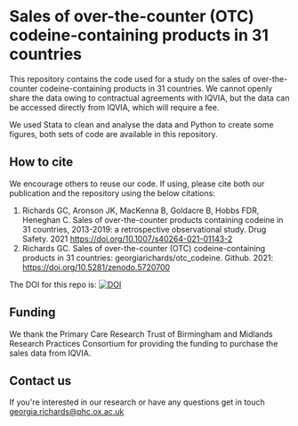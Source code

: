 # Sales of over-the-counter (OTC) codeine-containing products in 31 countries
This repository contains the code used for a study on the sales of over-the-counter codeine-containing products in 31 countries. We cannot openly share the data owing to contractual agreements with IQVIA, but the data can be accessed directly from IQVIA, which will require a fee.

We used Stata to clean and analyse the data and Python to create some figures, both sets of code are available in this repository.   

## How to cite 
We encourage others to reuse our code. If using, please cite both our publication and the repository using the below citations:
1. Richards GC, Aronson JK, MacKenna B, Goldacre B, Hobbs FDR, Heneghan C. Sales of over-the-counter products containing codeine in 31 countries, 2013-2019: a retrospective observational study. Drug Safety. 2021 https://doi.org/10.1007/s40264-021-01143-2 
2. Richards GC. Sales of over-the-counter (OTC) codeine-containing products in 31 countries: georgiarichards/otc_codeine. Github. 2021: https://doi.org/10.5281/zenodo.5720700

The DOI for this repo is: [![DOI](https://zenodo.org/badge/277988764.svg)](https://zenodo.org/badge/latestdoi/277988764) 

## Funding 
We thank the Primary Care Research Trust of Birmingham and Midlands Research Practices Consortium for providing the funding to purchase the sales data from IQVIA. 


## Contact us 
If you're interested in our research or have any questions get in touch [georgia.richards@phc.ox.ac.uk](mailto:georgia.richards@phc.ox.ac.uk) 
